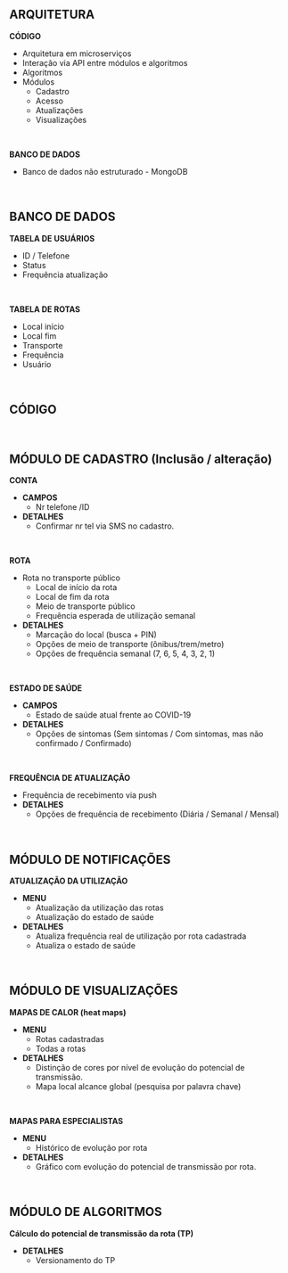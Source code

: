## ARQUITETURA 

**CÓDIGO** <br>
  - Arquitetura em microserviços
  - Interação via API entre módulos e algoritmos 
  - Algoritmos 
  - Módulos 
    - Cadastro
    - Acesso
    - Atualizações
    - Visualizações
<br>

**BANCO DE DADOS**
  - Banco de dados não estruturado - MongoDB
  


<br>

## BANCO DE DADOS

**TABELA DE USUÁRIOS**
  - ID / Telefone
  - Status
  - Frequência atualização
<br>

**TABELA DE ROTAS**
  - Local início
  - Local fim
  - Transporte 
  - Frequência
  - Usuário



<br>

## CÓDIGO 

<br>

## MÓDULO DE CADASTRO (Inclusão / alteração)

**CONTA**
  - **CAMPOS**
     - Nr telefone /ID 
  - **DETALHES**
     - Confirmar nr tel via SMS no cadastro. 
<br>

**ROTA** <br>
  - Rota no transporte público   
     - Local de início da rota
     - Local de fim da rota
     - Meio de transporte público
     - Frequência esperada de utilização semanal 
  - **DETALHES** 
     - Marcação do local (busca + PIN)
     - Opções de meio de transporte (ônibus/trem/metro)
     - Opções de frequência semanal (7, 6, 5, 4, 3, 2, 1)  
<br>

**ESTADO DE SAÚDE**  <br>
  - **CAMPOS**
     - Estado de saúde atual frente ao COVID-19 
  - **DETALHES**
     - Opções de sintomas (Sem sintomas / Com sintomas, mas não confirmado / Confirmado)
<br>

**FREQUÊNCIA DE ATUALIZAÇÃO**
  - Frequência de recebimento via push
  - **DETALHES**
     - Opções de frequência de recebimento (Diária / Semanal / Mensal)
<br>

## MÓDULO DE NOTIFICAÇÕES

**ATUALIZAÇÃO DA UTILIZAÇÃO**
  - **MENU**
     - Atualização da utilização das rotas
     - Atualização do estado de saúde 
  - **DETALHES**
     - Atualiza frequência real de utilização por rota cadastrada
     - Atualiza o estado de saúde 
<br>

## MÓDULO DE VISUALIZAÇÕES 

**MAPAS DE CALOR (heat maps)**
  - **MENU**
     - Rotas cadastradas 
     - Todas a rotas
  - **DETALHES**
     - Distinção de cores por nível de evolução do potencial de transmissão. 
     - Mapa local alcance global (pesquisa por palavra chave)

<br>

**MAPAS PARA ESPECIALISTAS**
  - **MENU**
     - Histórico de evolução por rota
  - **DETALHES**
     - Gráfico com evolução do potencial de transmissão por rota. 
<br>

## MÓDULO DE ALGORITMOS

**Cálculo do potencial de transmissão da rota (TP)**
  - **DETALHES**
     - Versionamento do TP 

<br>



